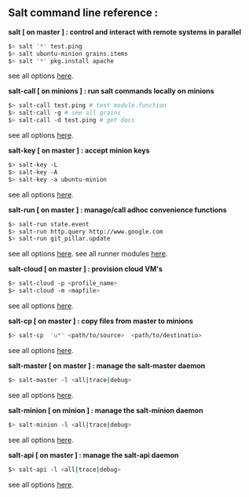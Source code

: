 ## Salt command line reference :
**salt [ on master ] : control and interact with remote systems in parallel**    
```sh
$> salt '*' test.ping
$> salt ubuntu-minion grains.items  
$> salt '*' pkg.install apache
```
see all options [here](https://docs.saltstack.com/en/latest/ref/cli/salt-call.html).        


**salt-call [ on minions ] : run salt commands locally on minions**    
```sh
$> salt-call test.ping # test module.function
$> salt-call -g # see all grains
$> salt-call -d test.ping # get docs
```
see all options [here](https://docs.saltstack.com/en/latest/ref/cli/salt-call.html).        


**salt-key [ on master ] : accept minion keys**
```sh
$> salt-key -L
$> salt-key -A
$> salt-key -a ubuntu-minion
```
see all options [here](https://docs.saltstack.com/en/latest/ref/cli/salt-key.html).


**salt-run [ on master ] : manage/call adhoc convenience functions**
```sh
$> salt-run state.event
$> salt-run http.query http://www.google.com
$> salt-run git_pillar.update
```
see all options [here](https://docs.saltstack.com/en/latest/ref/cli/salt-run.html).
see all runner modules [here](https://docs.saltstack.com/en/2015.8/ref/runners/all/index.html).


**salt-cloud [ on master ] : provision cloud VM's**
```sh
$> salt-cloud -p <profile_name>
$> salt-cloud -m <mapfile>
```
see all options [here](https://docs.saltstack.com/en/latest/ref/cli/salt-cloud.html).      


**salt-cp [ on master ] : copy files from master to minions**
```sh
$> salt-cp  'u*' <path/to/source>  <path/to/destinatio>
```
see all options [here](https://docs.saltstack.com/en/latest/ref/cli/salt-cp.html).


**salt-master [ on master ] : manage the salt-master daemon**
```sh
$> salt-master -l <all|trace|debug>
```
see all options [here](https://docs.saltstack.com/en/latest/ref/cli/salt-master.html).

**salt-minion [ on minion ] : manage the salt-minion daemon**
```sh
$> salt-minion -l <all|trace|debug>
```
see all options [here](https://docs.saltstack.com/en/latest/ref/cli/salt-minion.html).


**salt-api [ on master ] : manage the salt-api daemon**
```sh
$> salt-api -l <all|trace|debug>
```
see all options [here](https://docs.saltstack.com/en/latest/ref/cli/salt-api.html).
